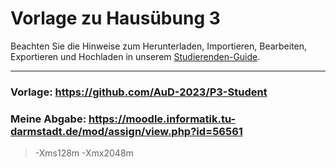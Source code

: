 # Vorlage zu Hausübung 3

Beachten Sie die Hinweise zum Herunterladen, Importieren, Bearbeiten, Exportieren und Hochladen in unserem
[Studierenden-Guide](https://wiki.tudagrade.org/).

---

### Vorlage: https://github.com/AuD-2023/P3-Student

### Meine Abgabe: https://moodle.informatik.tu-darmstadt.de/mod/assign/view.php?id=56561

>-Xms128m -Xmx2048m
